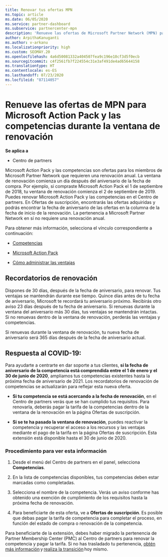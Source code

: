 ```yaml
---
title: Renovar tus ofertas MPN
ms.topic: article
ms.date: 06/05/2020
ms.service: partner-dashboard
ms.subservice: partnercenter-mpn
description: 'Renueve las ofertas de Microsoft Partner Network (MPN) para Microsoft Action Pack y las competencias: la ventana de renovación comienza un día después del aniversario de la fecha de compra.'
author: ArpithaKanuganti
ms.author: v-arkanu
ms.localizationpriority: high
ms.custom: SEOMAY.20
ms.openlocfilehash: 4a6d50081332a404507fea9c196e10cf3d5f0ecb
ms.sourcegitcommit: c4f2561fb7f224554c31e3af491de4ad65644158
ms.translationtype: HT
ms.contentlocale: es-ES
ms.lasthandoff: 07/23/2020
ms.locfileid: "87114057"
---
```

# <a name="renew-your-mpn-offers-for-microsoft-action-pack-and-competencies-during-the-renewal-window"></a>Renueve las ofertas de MPN para Microsoft Action Pack y las competencias durante la ventana de renovación

**Se aplica a**

- Centro de partners

Microsoft Action Pack y las competencias son ofertas para los miembros de Microsoft Partner Network que requieren una renovación anual. La ventana de renovación comienza un día después del aniversario de la fecha de compra. Por ejemplo, si compraste Microsoft Action Pack el 1 de septiembre de 2018, tu ventana de renovación comienza el 2 de septiembre de 2019. Puedes renovar Microsoft Action Pack y las competencias en el Centro de partners. En Ofertas de suscripción, encontrarás las ofertas adquiridas y podrás encontrar la fecha de aniversario de las ofertas en la columna de la fecha de inicio de la renovación. La pertenencia a Microsoft Partner Network en sí no requiere una renovación anual. 

Para obtener más información, selecciona el vínculo correspondiente a continuación: 

- [Competencias](learn-about-competencies.md)

- [Microsoft Action Pack](mpn-get-action-pack.md)

- [Cómo administrar las ventajas](manage-your-partner-network-benefits.md)

## <a name="renewal-reminders"></a>Recordatorios de renovación 

Dispones de 30 días, después de la fecha de aniversario, para renovar. Tus ventajas se mantendrán durante ese tiempo. Quince días antes de tu fecha de aniversario, Microsoft te recordará tu aniversario próximo. Recibirás otro aviso 23 días después de tu fecha de aniversario. Si renuevas durante la ventana del aniversario más 30 días, tus ventajas se mantendrán intactas. Si no renuevas dentro de la ventana de renovación, perderás las ventajas y competencias.

Si renuevas durante la ventana de renovación, tu nueva fecha de aniversario será 365 días después de la fecha de aniversario actual.

## <a name="responding-to-covid-19"></a>Respuesta al COVID-19:

Para ayudarte a centrarte en dar soporte a tus clientes, **si la fecha de aniversario de la competencia está comprendida entre el 1 de enero y el 30 de junio de 2020**, ampliamos tus competencias existentes hasta la próxima fecha de aniversario de 2021. Los recordatorios de renovación de competencias se actualizarán para reflejar esta nueva oferta. 

- **Si tu competencia se está acercando a la fecha de renovación**, en el Centro de partners verás que se han cumplido tus requisitos. Para renovarla, deberás pagar la tarifa de la competencias dentro de la ventana de la renovación en la página Ofertas de suscripción. 

- **Si se te ha pasado la ventana de renovación**, puedes reactivar la competencia y recuperar el acceso a los recursos y las ventajas mediante el pago de la tarifa en la página Ofertas de suscripción. Esta extensión está disponible hasta el 30 de junio de 2020.   

### <a name="how-to-view-this-information"></a>Procedimiento para ver esta información

1. Desde el menú del Centro de partners en el panel, selecciona **Competencias**.  

2. En la lista de competencias disponibles, tus competencias deben estar marcadas como completadas.  

3. Selecciona el nombre de la competencia. Verás un aviso conforme has obtenido una exención de cumplimiento de los requisitos hasta la próxima fecha de renovación.   

4. Para beneficiarte de esta oferta, ve a **Ofertas de suscripción**. Es posible que debas pagar la tarifa de competencia para completar el proceso, en función del estado de compra o renovación de la competencia. 

Para beneficiarte de la extensión, debes haber migrado la pertenencia de Partner Membership Center (PMC) al Centro de partners para renovar la competencia y pagar la tarifa. Si no has trasladado tu pertenencia, [obtén más información](prepare-pmc-pc-migration.md) y [realiza la transición](https://partners.microsoft.com/partnerprogram/Welcome.aspx) hoy mismo.  
